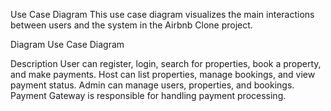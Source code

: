 Use Case Diagram
This use case diagram visualizes the main interactions between users and the system in the Airbnb Clone project.

Diagram
Use Case Diagram

Description
User can register, login, search for properties, book a property, and make payments.
Host can list properties, manage bookings, and view payment status.
Admin can manage users, properties, and bookings.
Payment Gateway is responsible for handling payment processing.

